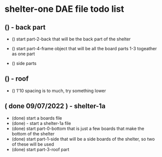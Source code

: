 # shelter-one DAE file todo list

## () - back part
* () start part-2-back that will be the back part of the shelter

* () start part-4-frame object that will be all the board parts 1-3 togeather as one part
* () side parts

## () - roof
* () 1'10 spacing is to much, try something lower

## ( done 09/07/2022 ) - shelter-1a
* (done) start a boards file
* (done) - start a shelter-1a file
* (done) start part-0-bottom that is just a few boards that make the bottom of the shelter
* (done) start part-1-side that will be a side boards of the shelter, so two of these will be used
* (done) start part-3-roof part
